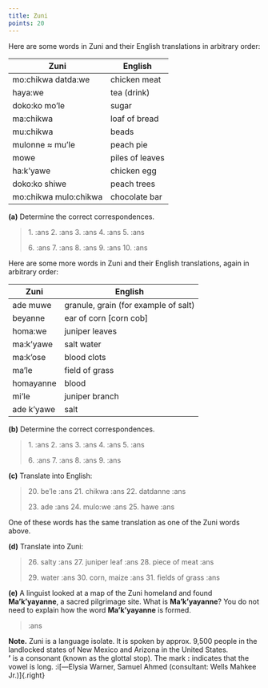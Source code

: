 ```yaml
---
title: Zuni
points: 20
---
```


Here are some words in Zuni and their English translations in
arbitrary order:

| Zuni | English |
| - | - |
| mo\:chikwa datda\:we | chicken meat |
| haya\:we | tea (drink) |
| doko\:ko mo’le | sugar |
| ma\:chikwa | loaf of bread |
| mu\:chikwa | beads |
| mulonne ≈ mu’le | peach pie |
| mowe | piles of leaves |
| ha\:k’yawe | chicken egg |
| doko\:ko shiwe | peach trees |
| mo\:chikwa mulo\:chikwa | chocolate bar |

**(a)** Determine the correct correspondences.

> 1\. :ans 2\. :ans 3\. :ans 4\. :ans 5\. :ans
>
> 6\. :ans 7\. :ans 8\. :ans 9\. :ans 10\. :ans

Here are some more words in Zuni and their English translations, again in arbitrary order:

| Zuni | English |
| - | - |
| ade muwe | granule, grain (for example of salt) |
| beyanne | ear of corn [corn cob] |
| homa\:we | juniper leaves |
| ma\:k’yawe | salt water |
| ma\:k’ose | blood clots |
| ma’le | field of grass |
| homayanne | blood |
| mi’le | juniper branch |
| ade k’yawe | salt |

**(b)** Determine the correct correspondences.

> 1\. :ans 2\. :ans 3\. :ans 4\. :ans 5\. :ans
>
> 6\. :ans 7\. :ans 8\. :ans 9\. :ans

**(c)** Translate into English:

> 20\. be’le :ans 21\. chikwa :ans 22\. datdanne :ans 
>
> 23\. ade :ans 24\. mulo\:we :ans 25\. hawe :ans

One of these words has the same translation as one of the Zuni words above.

**(d)** Translate into Zuni:
> 26\. salty :ans 27\. juniper leaf :ans 28\. piece of meat :ans 
>
> 29\. water :ans 30\. corn, maize :ans 31\. fields of grass :ans

**(e)** A linguist looked at a map of the Zuni homeland and found **Ma’k’yayanne**, a sacred
pilgrimage site. What is **Ma’k’yayanne**? You do not need to explain how the word
**Ma’k’yayanne** is formed.

> :ans

**Note.** Zuni is a language isolate. It is spoken by approx. 9,500 people in the landlocked states
of New Mexico and Arizona in the United States.
<br>**’** is a consonant (known as the glottal stop). The mark **:** indicates that the vowel is
long. :i[—Elysia Warner, Samuel Ahmed (consultant: Wells Mahkee Jr.)]{.right}